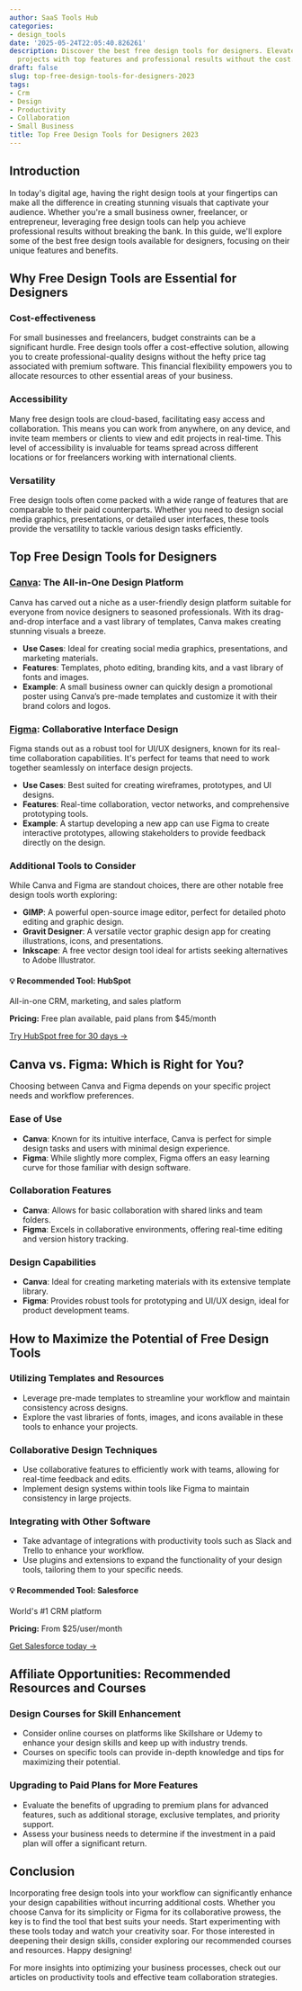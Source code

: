 ```yaml
---
author: SaaS Tools Hub
categories:
- design_tools
date: '2025-05-24T22:05:40.826261'
description: Discover the best free design tools for designers. Elevate your creative
  projects with top features and professional results without the cost.
draft: false
slug: top-free-design-tools-for-designers-2023
tags:
- Crm
- Design
- Productivity
- Collaboration
- Small Business
title: Top Free Design Tools for Designers 2023
---
```


## Introduction

In today's digital age, having the right design tools at your fingertips can make all the difference in creating stunning visuals that captivate your audience. Whether you're a small business owner, freelancer, or entrepreneur, leveraging free design tools can help you achieve professional results without breaking the bank. In this guide, we'll explore some of the best free design tools available for designers, focusing on their unique features and benefits.

## Why Free Design Tools are Essential for Designers

### Cost-effectiveness

For small businesses and freelancers, budget constraints can be a significant hurdle. Free design tools offer a cost-effective solution, allowing you to create professional-quality designs without the hefty price tag associated with premium software. This financial flexibility empowers you to allocate resources to other essential areas of your business.

### Accessibility

Many free design tools are cloud-based, facilitating easy access and collaboration. This means you can work from anywhere, on any device, and invite team members or clients to view and edit projects in real-time. This level of accessibility is invaluable for teams spread across different locations or for freelancers working with international clients.

### Versatility

Free design tools often come packed with a wide range of features that are comparable to their paid counterparts. Whether you need to design social media graphics, presentations, or detailed user interfaces, these tools provide the versatility to tackle various design tasks efficiently.

## Top Free Design Tools for Designers

### [Canva](https://www.canva.com/join/your-affiliate-code): The All-in-One Design Platform

Canva has carved out a niche as a user-friendly design platform suitable for everyone from novice designers to seasoned professionals. With its drag-and-drop interface and a vast library of templates, Canva makes creating stunning visuals a breeze.

- **Use Cases**: Ideal for creating social media graphics, presentations, and marketing materials.
- **Features**: Templates, photo editing, branding kits, and a vast library of fonts and images.
- **Example**: A small business owner can quickly design a promotional poster using Canva’s pre-made templates and customize it with their brand colors and logos.

### [Figma](https://www.figma.com/pricing/): Collaborative Interface Design

Figma stands out as a robust tool for UI/UX designers, known for its real-time collaboration capabilities. It's perfect for teams that need to work together seamlessly on interface design projects.

- **Use Cases**: Best suited for creating wireframes, prototypes, and UI designs.
- **Features**: Real-time collaboration, vector networks, and comprehensive prototyping tools.
- **Example**: A startup developing a new app can use Figma to create interactive prototypes, allowing stakeholders to provide feedback directly on the design.

### Additional Tools to Consider

While Canva and Figma are standout choices, there are other notable free design tools worth exploring:

- **GIMP**: A powerful open-source image editor, perfect for detailed photo editing and graphic design.
- **Gravit Designer**: A versatile vector graphic design app for creating illustrations, icons, and presentations.
- **Inkscape**: A free vector design tool ideal for artists seeking alternatives to Adobe Illustrator.


<div class="affiliate-cta">
<h4>💡 Recommended Tool: HubSpot</h4>
<p>All-in-one CRM, marketing, and sales platform</p>
<p><strong>Pricing:</strong> Free plan available, paid plans from $45/month</p>
<p><a href="https://go.try-hubspot.com/c/6231120/976131/12893" target="_blank" rel="noopener">Try HubSpot free for 30 days →</a></p>
</div>

## Canva vs. Figma: Which is Right for You?

Choosing between Canva and Figma depends on your specific project needs and workflow preferences.

### Ease of Use

- **Canva**: Known for its intuitive interface, Canva is perfect for simple design tasks and users with minimal design experience.
- **Figma**: While slightly more complex, Figma offers an easy learning curve for those familiar with design software.

### Collaboration Features

- **Canva**: Allows for basic collaboration with shared links and team folders.
- **Figma**: Excels in collaborative environments, offering real-time editing and version history tracking.

### Design Capabilities

- **Canva**: Ideal for creating marketing materials with its extensive template library.
- **Figma**: Provides robust tools for prototyping and UI/UX design, ideal for product development teams.

## How to Maximize the Potential of Free Design Tools

### Utilizing Templates and Resources

- Leverage pre-made templates to streamline your workflow and maintain consistency across designs.
- Explore the vast libraries of fonts, images, and icons available in these tools to enhance your projects.

### Collaborative Design Techniques

- Use collaborative features to efficiently work with teams, allowing for real-time feedback and edits.
- Implement design systems within tools like Figma to maintain consistency in large projects.

### Integrating with Other Software

- Take advantage of integrations with productivity tools such as Slack and Trello to enhance your workflow.
- Use plugins and extensions to expand the functionality of your design tools, tailoring them to your specific needs.


<div class="affiliate-cta">
<h4>💡 Recommended Tool: Salesforce</h4>
<p>World's #1 CRM platform</p>
<p><strong>Pricing:</strong> From $25/user/month</p>
<p><a href="https://www.salesforce.com/form/signup/freetrial-sales/" target="_blank" rel="noopener">Get Salesforce today →</a></p>
</div>

## Affiliate Opportunities: Recommended Resources and Courses

### Design Courses for Skill Enhancement

- Consider online courses on platforms like Skillshare or Udemy to enhance your design skills and keep up with industry trends.
- Courses on specific tools can provide in-depth knowledge and tips for maximizing their potential.

### Upgrading to Paid Plans for More Features

- Evaluate the benefits of upgrading to premium plans for advanced features, such as additional storage, exclusive templates, and priority support.
- Assess your business needs to determine if the investment in a paid plan will offer a significant return.

## Conclusion

Incorporating free design tools into your workflow can significantly enhance your design capabilities without incurring additional costs. Whether you choose Canva for its simplicity or Figma for its collaborative prowess, the key is to find the tool that best suits your needs. Start experimenting with these tools today and watch your creativity soar. For those interested in deepening their design skills, consider exploring our recommended courses and resources. Happy designing!

For more insights into optimizing your business processes, check out our articles on productivity tools and effective team collaboration strategies.